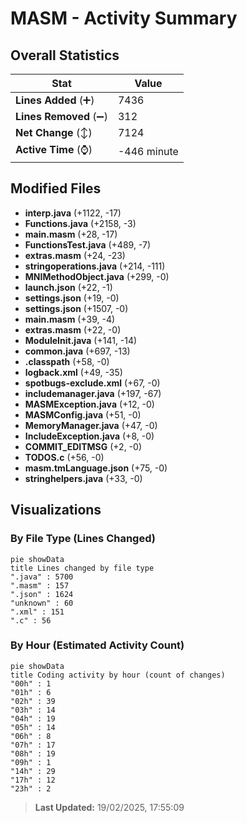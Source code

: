 # MASM - Activity Summary 

## Overall Statistics

| Stat                   | Value                                                             |
| ---------------------- | ----------------------------------------------------------------- |
| **Lines Added** (➕)   | 7436                                          |
| **Lines Removed** (➖) | 312                                        |
| **Net Change** (↕)    | 7124                |
| **Active Time** (⌚)   | -446 minute |


## Modified Files
- **interp.java** (+1122, -17)
- **Functions.java** (+2158, -3)
- **main.masm** (+28, -17)
- **FunctionsTest.java** (+489, -7)
- **extras.masm** (+24, -23)
- **stringoperations.java** (+214, -111)
- **MNIMethodObject.java** (+299, -0)
- **launch.json** (+22, -1)
- **settings.json** (+19, -0)
- **settings.json** (+1507, -0)
- **main.masm** (+39, -4)
- **extras.masm** (+22, -0)
- **ModuleInit.java** (+141, -14)
- **common.java** (+697, -13)
- **.classpath** (+58, -0)
- **logback.xml** (+49, -35)
- **spotbugs-exclude.xml** (+67, -0)
- **includemanager.java** (+197, -67)
- **MASMException.java** (+12, -0)
- **MASMConfig.java** (+51, -0)
- **MemoryManager.java** (+47, -0)
- **IncludeException.java** (+8, -0)
- **COMMIT_EDITMSG** (+2, -0)
- **TODOS.c** (+56, -0)
- **masm.tmLanguage.json** (+75, -0)
- **stringhelpers.java** (+33, -0)

## Visualizations

### By File Type (Lines Changed)

```mermaid
pie showData
title Lines changed by file type
".java" : 5700
".masm" : 157
".json" : 1624
"unknown" : 60
".xml" : 151
".c" : 56
```

### By Hour (Estimated Activity Count)

```mermaid
pie showData
title Coding activity by hour (count of changes)
"00h" : 1
"01h" : 6
"02h" : 39
"03h" : 14
"04h" : 19
"05h" : 14
"06h" : 8
"07h" : 17
"08h" : 19
"09h" : 1
"14h" : 29
"17h" : 12
"23h" : 2
```


> **Last Updated:** 19/02/2025, 17:55:09